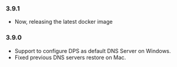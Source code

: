 ### 3.9.1
* Now, releasing the latest docker image

### 3.9.0
* Support to configure DPS as default DNS Server on Windows.
* Fixed previous DNS servers restore on Mac.
